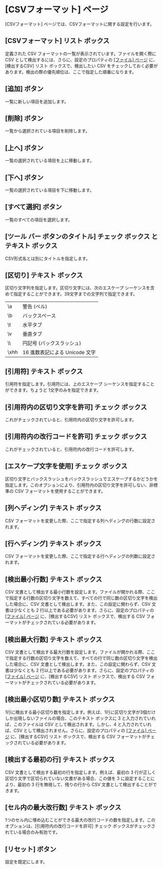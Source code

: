 # \[CSVフォーマット\] ページ

\[CSVフォーマット\] ページでは、CSVフォーマットに関する設定を行います。

## \[CSVフォーマット\] リスト ボックス

定義された CSV フォーマットの一覧が表示されています。ファイルを開く際に CSV として検出するには、さらに、設定のプロパティの [\[ファイル\] ページ](../../properties/file/index) に、\[検出するCSV\] リスト ボックスで、検出したい CSV をチェックしておく必要があります。検出の際の優先順位は、ここで指定した順番になります。

## \[追加\] ボタン

一覧に新しい項目を追加します。

## \[削除\] ボタン

一覧から選択されている項目を削除します。

## \[上へ\] ボタン

一覧の選択されている項目を上に移動します。

## \[下へ\] ボタン

一覧の選択されている項目を下に移動します。

## \[すべて選択\] ボタン

一覧のすべての項目を選択します。

## \[ツール バー ボタンのタイトル\] チェック ボックス と テキスト ボックス

CSV形式名とは別にタイトルを指定します。

## \[区切り\] テキスト ボックス

区切り文字列を指定します。区切り文字には、次のエスケープ シーケンスを含めて指定することができます。39文字までの文字列で指定できます。

|     |     |
| --- | --- |
|\\a | 警告 (ベル) |
|\\b | バックスペース |
|\\t | 水平タブ |
|\\v | 垂直タブ |
|\\\ | 円記号 (バックスラッシュ) |
|\\xhh | 16 進数表記による Unicode 文字 |

## \[引用符\] テキスト ボックス

引用符を指定します。引用符には、上のエスケープ シーケンスを指定することができます。ちょうど 1文字のみを指定できます。

## \[引用符内の区切り文字を許可\] チェック ボックス

これがチェックされていると、引用符内の区切り文字を許可します。

## \[引用符内の改行コードを許可\] チェック ボックス

これがチェックされていると、引用符内の改行コードを許可します。

## \[エスケープ文字を使用\] チェック ボックス

区切り文字とバックスラッシュをバックスラッシュでエスケープするかどうかを指定します。このオプションにより、引用符内の区切り文字を許可しない、非標準の CSV フォーマットを使用することができます。

## \[列ヘディング\] テキスト ボックス

CSV フォーマットを変更した際、ここで指定する列ヘディングの行数に設定されます。

## \[行ヘディング\] テキスト ボックス

CSV フォーマットを変更した際、ここで指定する行ヘディングの列数に設定されます。

## \[検出最小行数\] テキスト ボックス

CSV 文書として検出する最小行数を設定します。ファイルが開かれる際、ここで指定する行数の区切り文字を数えて、すべての行で同じ数の区切り文字を検出した場合に、CSV 文書として検出します。また、この設定に関わらず、CSV 文書は少なくとも 2 行以上である必要があります。さらに、設定のプロパティの
[\[ファイル\] ページ](../../properties/file/index) に、\[検出するCSV\] リスト ボックスで、検出する CSV フォーマットがチェックされている必要があります。

## \[検出最大行数\] テキスト ボックス

CSV 文書として検出する最大行数を設定します。ファイルが開かれる際、ここで指定する行数の区切り文字を数えて、すべての行で同じ数の区切り文字を検出した場合に、CSV 文書として検出します。また、この設定に関わらず、CSV 文書は少なくとも 2 行以上である必要があります。さらに、設定のプロパティの
[\[ファイル\] ページ](../../properties/file/index) に、\[検出するCSV\] リスト ボックスで、検出する CSV フォーマットがチェックされている必要があります。

## \[検出最小区切り数\] テキスト ボックス

1行に検出する最小区切り数を指定します。例えば、1行に区切り文字が3個だけしか出現しないファイルの場合、このテキスト ボックスに 3 と入力されていれば、このファイルは CSV として検出されます。しかし、4 と入力されていれば、CSV として検出されません。さらに、設定のプロパティの
[\[ファイル\] ページ](../../properties/file/index) に、\[検出するCSV\] リスト ボックスで、検出する CSV フォーマットがチェックされている必要があります。

## \[検出する最初の行\] テキスト ボックス

CSV 文書として検出する最初の行を指定します。例えば、最初の 3 行が正しく区切り文字で区切られていない文書がある場合、この値を 3 に設定することにより、最初の 3 行を無視して、残りの行から CSV 文書として検出することができます。

## \[セル内の最大改行数\] テキスト ボックス

1つのセル内に埋め込むことができる最大の改行コードの数を指定します。このオプションは、\[引用符内の改行コードを許可\] チェック ボックスがチェックされている場合のみ有効です。

## \[リセット\] ボタン

設定を既定にします。

